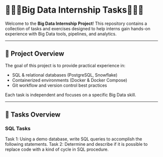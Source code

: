 # 🍓🍓🍓Big Data Internship Tasks🍓🍓🍓

Welcome to the **Big Data Internship Project**! This repository contains a collection of tasks and exercises designed to help interns gain hands-on experience with Big Data tools, pipelines, and analytics.

---

## 📌 Project Overview

The goal of this project is to provide practical experience in:

- SQL & relational databases (PostgreSQL, Snowflake)
- Containerized environments (Docker & Docker Compose)
- Git workflow and version control best practices

Each task is independent and focuses on a specific Big Data skill.

---

## 📝 Tasks Overview

### SQL Tasks

Task 1: Using a demo database, write SQL queries to accomplish the following statements.
Task 2: Determine and describe if it is possible to replace code with a kind of cycle in SQL procedure.